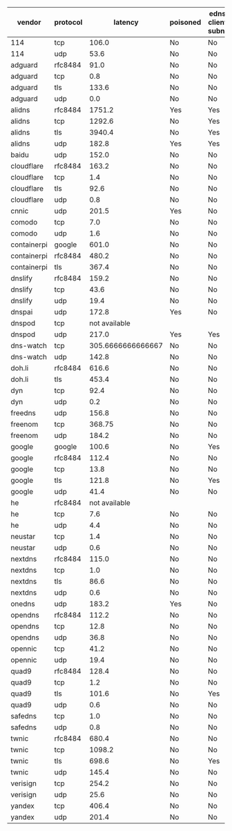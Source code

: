 | vendor | protocol | latency | poisoned | edns-client-subnet | accuracy | taobao | tmall | qq | baidu | sohu | jd | amazon | bing | linkedin | weibo | meituan |
| ------ | -------- | ------- | -------- | ------------------ | -------- | ------ | ----- | -- | ----- | ---- | -- | ------ | ---- | -------- | ----- | ------- |
| 114 | tcp | 106.0 | No | No | 502.171 | 2.96 | 202.35 | 107.64 | 1.00 | 1.00 | 60.36 | 1.00 | 1.04 | 1.00 | 122.82 | 1.00 |
| 114 | udp | 53.6 | No | No | 502.171 | 2.96 | 202.35 | 107.64 | 1.00 | 1.00 | 60.36 | 1.00 | 1.04 | 1.00 | 122.82 | 1.00 |
| adguard | rfc8484 | 91.0 | No | No | 214.401 | 2.96 | 202.35 | 1.00 | 1.00 | 1.00 | 1.00 | 1.00 | 1.04 | 1.00 | 1.05 | 1.00 |
| adguard | tcp | 0.8 | No | No | 214.401 | 2.96 | 202.35 | 1.00 | 1.00 | 1.00 | 1.00 | 1.00 | 1.04 | 1.00 | 1.05 | 1.00 |
| adguard | tls | 133.6 | No | No | 214.613 | 2.96 | 202.35 | 1.00 | 1.00 | 1.00 | 1.00 | 1.21 | 1.04 | 1.00 | 1.05 | 1.00 |
| adguard | udp | 0.0 | No | No | 214.401 | 2.96 | 202.35 | 1.00 | 1.00 | 1.00 | 1.00 | 1.00 | 1.04 | 1.00 | 1.05 | 1.00 |
| alidns | rfc8484 | 1751.2 | Yes | Yes | 446.354 | 1.06 | 129.28 | 38.48 | 1.00 | 10.35 | 50.91 | 88.66 | 1.04 | 1.00 | 123.56 | 1.00 |
| alidns | tcp | 1292.6 | No | Yes | 1024.992 | 2.01 | 202.35 | 148.09 | 1.00 | 10.35 | 50.91 | 113.07 | 1.04 | 371.61 | 123.56 | 1.00 |
| alidns | tls | 3940.4 | No | Yes | 1061.799 | 2.01 | 202.35 | 93.29 | 1.00 | 10.35 | 38.20 | 140.36 | 1.04 | 371.61 | 200.59 | 1.00 |
| alidns | udp | 182.8 | Yes | Yes | 834.843 | 2.96 | 202.35 | 148.09 | 1.00 | 10.35 | 38.20 | 119.98 | 1.04 | 186.30 | 123.56 | 1.00 |
| baidu | udp | 152.0 | No | No | 2148.733 | 6.18 | 423.33 | 405.49 | 8.22 | 8.74 | 213.03 | 296.21 | 381.61 | 1.00 | 403.91 | 1.00 |
| cloudflare | rfc8484 | 163.2 | No | No | 215.643 | 2.96 | 202.35 | 1.61 | 1.00 | 1.00 | 1.00 | 1.14 | 1.04 | 1.00 | 1.53 | 1.00 |
| cloudflare | tcp | 1.4 | No | No | 215.643 | 2.96 | 202.35 | 1.61 | 1.00 | 1.00 | 1.00 | 1.14 | 1.04 | 1.00 | 1.53 | 1.00 |
| cloudflare | tls | 92.6 | No | No | 215.643 | 2.96 | 202.35 | 1.61 | 1.00 | 1.00 | 1.00 | 1.14 | 1.04 | 1.00 | 1.53 | 1.00 |
| cloudflare | udp | 0.8 | No | No | 215.643 | 2.96 | 202.35 | 1.61 | 1.00 | 1.00 | 1.00 | 1.14 | 1.04 | 1.00 | 1.53 | 1.00 |
| cnnic | udp | 201.5 | Yes | No | 2908.146 | 7.49 | 533.90 | 405.49 | 11.01 | 11.86 | 285.68 | 412.85 | 381.61 | 371.61 | 465.87 | 20.79 |
| comodo | tcp | 7.0 | No | No | 511.675 | 1.06 | 202.35 | 1.00 | 1.00 | 1.00 | 1.00 | 300.05 | 1.04 | 1.00 | 1.17 | 1.00 |
| comodo | udp | 1.6 | No | No | 511.675 | 1.06 | 202.35 | 1.00 | 1.00 | 1.00 | 1.00 | 300.05 | 1.04 | 1.00 | 1.17 | 1.00 |
| containerpi | google | 601.0 | No | No | 1297.206 | 4.44 | 253.33 | 128.30 | 6.91 | 1.00 | 167.95 | 300.05 | 1.04 | 1.00 | 432.18 | 1.00 |
| containerpi | rfc8484 | 480.2 | No | No | 1514.383 | 2.96 | 304.30 | 255.60 | 6.91 | 8.74 | 200.60 | 300.05 | 1.04 | 1.00 | 432.18 | 1.00 |
| containerpi | tls | 367.4 | No | No | 1454.738 | 4.44 | 304.41 | 328.07 | 6.91 | 8.74 | 167.95 | 300.05 | 1.04 | 1.00 | 331.12 | 1.00 |
| dnslify | rfc8484 | 159.2 | No | No | 40880.245 | 1.06 | 72.54 | 39.27 | 530.11 | 574.42 | 13908.21 | 44.66 | 1.04 | 1.00 | 25706.94 | 1.00 |
| dnslify | tcp | 43.6 | No | No | 89855.117 | 400.14 | 27397.26 | 21231.42 | 530.11 | 574.42 | 13908.21 | 44.66 | 1.04 | 1.00 | 25706.94 | 59.91 |
| dnslify | udp | 19.4 | No | No | 40939.156 | 1.06 | 72.54 | 39.27 | 530.11 | 574.42 | 13908.21 | 44.66 | 1.04 | 1.00 | 25706.94 | 59.91 |
| dnspai | udp | 172.8 | Yes | No | 2374.501 | 7.65 | 450.03 | 380.79 | 9.47 | 12.10 | 233.25 | 46.82 | 381.61 | 366.13 | 465.87 | 20.79 |
| dnspod | tcp | not available |
| dnspod | udp | 217.0 | Yes | Yes | 523.060 | 1.06 | 202.35 | 56.63 | 1.00 | 8.74 | 190.32 | 11.90 | 1.04 | 1.00 | 48.00 | 1.00 |
| dns-watch | tcp | 305.6666666666667 | No | No | 1631.270 | 6.02 | 412.45 | 291.39 | 8.22 | 8.74 | 197.44 | 346.04 | 1.04 | 1.00 | 357.91 | 1.00 |
| dns-watch | udp | 142.8 | No | No | 1631.270 | 6.02 | 412.45 | 291.39 | 8.22 | 8.74 | 197.44 | 346.04 | 1.04 | 1.00 | 357.91 | 1.00 |
| doh.li | rfc8484 | 616.6 | No | No | 1131.461 | 2.96 | 202.35 | 283.38 | 1.00 | 1.00 | 1.00 | 311.56 | 1.04 | 1.00 | 325.16 | 1.00 |
| doh.li | tls | 453.4 | No | No | 42706.468 | 6.17 | 27397.26 | 283.38 | 9.47 | 10.35 | 13908.21 | 602.92 | 1.04 | 1.00 | 465.87 | 20.79 |
| dyn | tcp | 92.4 | No | No | 219.219 | 2.01 | 202.35 | 1.00 | 1.00 | 1.00 | 1.00 | 6.56 | 1.04 | 1.00 | 1.26 | 1.00 |
| dyn | udp | 0.2 | No | No | 219.219 | 2.01 | 202.35 | 1.00 | 1.00 | 1.00 | 1.00 | 6.56 | 1.04 | 1.00 | 1.26 | 1.00 |
| freedns | udp | 156.8 | No | No | 1517.475 | 6.02 | 420.35 | 312.35 | 1.00 | 8.74 | 191.17 | 188.66 | 1.04 | 1.00 | 386.13 | 1.00 |
| freenom | tcp | 368.75 | No | No | 1733.547 | 8.11 | 555.45 | 56.65 | 8.87 | 8.74 | 256.03 | 405.87 | 1.04 | 1.00 | 430.78 | 1.00 |
| freenom | udp | 184.2 | No | No | 1947.400 | 8.11 | 555.45 | 270.51 | 8.87 | 8.74 | 256.03 | 405.87 | 1.04 | 1.00 | 430.78 | 1.00 |
| google | google | 100.6 | No | Yes | 920.366 | 2.01 | 202.35 | 1.00 | 1.00 | 1.00 | 233.25 | 10.84 | 1.04 | 1.00 | 465.87 | 1.00 |
| google | rfc8484 | 112.4 | No | No | 911.684 | 2.96 | 202.35 | 1.00 | 1.00 | 1.00 | 233.25 | 1.21 | 1.04 | 1.00 | 465.87 | 1.00 |
| google | tcp | 13.8 | No | No | 223.615 | 1.06 | 202.35 | 1.00 | 1.00 | 1.00 | 1.00 | 11.90 | 1.04 | 1.00 | 1.26 | 1.00 |
| google | tls | 121.8 | No | Yes | 212.928 | 1.06 | 202.35 | 1.00 | 1.00 | 1.00 | 1.00 | 1.21 | 1.04 | 1.00 | 1.26 | 1.00 |
| google | udp | 41.4 | No | No | 225.511 | 2.96 | 202.35 | 1.00 | 1.00 | 1.00 | 1.00 | 11.90 | 1.04 | 1.00 | 1.26 | 1.00 |
| he | rfc8484 | not available |
| he | tcp | 7.6 | No | No | 13.668 | 2.96 | 1.20 | 1.00 | 1.00 | 1.00 | 1.00 | 1.21 | 1.04 | 1.00 | 1.26 | 1.00 |
| he | udp | 4.4 | No | No | 11.703 | 1.06 | 1.20 | 1.00 | 1.00 | 1.00 | 1.00 | 1.14 | 1.04 | 1.00 | 1.26 | 1.00 |
| neustar | tcp | 1.4 | No | No | 213.390 | 1.06 | 202.35 | 1.10 | 1.00 | 1.00 | 1.00 | 1.32 | 1.04 | 1.00 | 1.51 | 1.00 |
| neustar | udp | 0.6 | No | No | 213.390 | 1.06 | 202.35 | 1.10 | 1.00 | 1.00 | 1.00 | 1.32 | 1.04 | 1.00 | 1.51 | 1.00 |
| nextdns | rfc8484 | 115.0 | No | No | 322.157 | 1.06 | 137.45 | 52.61 | 1.00 | 1.00 | 20.93 | 36.70 | 1.04 | 1.00 | 68.37 | 1.00 |
| nextdns | tcp | 1.0 | No | No | 40399.233 | 1.06 | 202.35 | 1.00 | 1.00 | 574.42 | 13908.21 | 1.21 | 1.04 | 1.00 | 25706.94 | 1.00 |
| nextdns | tls | 86.6 | No | No | 40468.831 | 1.06 | 202.35 | 1.00 | 1.00 | 574.42 | 13908.21 | 11.90 | 1.04 | 1.00 | 25706.94 | 59.91 |
| nextdns | udp | 0.6 | No | No | 14864.233 | 2.96 | 202.35 | 1.00 | 1.00 | 574.42 | 13908.21 | 169.72 | 1.04 | 1.00 | 1.53 | 1.00 |
| onedns | udp | 183.2 | Yes | No | 3124.801 | 400.14 | 524.22 | 368.21 | 9.88 | 9.83 | 266.58 | 317.02 | 381.61 | 360.66 | 465.87 | 20.79 |
| opendns | rfc8484 | 112.2 | No | No | 14128.196 | 2.01 | 202.35 | 1.00 | 8.22 | 1.00 | 13908.21 | 1.11 | 1.04 | 1.00 | 1.26 | 1.00 |
| opendns | tcp | 12.8 | No | No | 220.481 | 2.96 | 202.35 | 1.00 | 1.00 | 1.00 | 1.00 | 6.56 | 1.04 | 1.00 | 1.57 | 1.00 |
| opendns | udp | 36.8 | No | No | 219.376 | 2.01 | 202.35 | 1.00 | 1.00 | 1.00 | 1.00 | 6.56 | 1.04 | 1.00 | 1.41 | 1.00 |
| opennic | tcp | 41.2 | No | No | 275.519 | 1.06 | 72.54 | 38.48 | 1.00 | 1.00 | 38.20 | 73.66 | 1.04 | 1.00 | 46.53 | 1.00 |
| opennic | udp | 19.4 | No | No | 275.519 | 1.06 | 72.54 | 38.48 | 1.00 | 1.00 | 38.20 | 73.66 | 1.04 | 1.00 | 46.53 | 1.00 |
| quad9 | rfc8484 | 128.4 | No | No | 214.864 | 2.96 | 202.35 | 1.00 | 1.00 | 1.00 | 1.00 | 1.00 | 1.04 | 1.00 | 1.51 | 1.00 |
| quad9 | tcp | 1.2 | No | No | 215.007 | 2.96 | 202.35 | 1.00 | 1.00 | 1.00 | 1.00 | 1.14 | 1.04 | 1.00 | 1.51 | 1.00 |
| quad9 | tls | 101.6 | No | Yes | 215.076 | 2.96 | 202.35 | 1.00 | 1.00 | 1.00 | 1.00 | 1.21 | 1.04 | 1.00 | 1.51 | 1.00 |
| quad9 | udp | 0.6 | No | No | 214.970 | 2.96 | 202.35 | 1.00 | 1.00 | 1.00 | 1.00 | 1.11 | 1.04 | 1.00 | 1.51 | 1.00 |
| safedns | tcp | 1.0 | No | No | 213.112 | 1.06 | 202.35 | 1.61 | 1.00 | 1.00 | 1.00 | 1.04 | 1.04 | 1.00 | 1.00 | 1.00 |
| safedns | udp | 0.8 | No | No | 213.282 | 1.06 | 202.35 | 1.61 | 1.00 | 1.00 | 1.00 | 1.04 | 1.04 | 1.00 | 1.17 | 1.00 |
| twnic | rfc8484 | 680.4 | No | No | 1732.219 | 6.09 | 417.07 | 303.48 | 8.22 | 8.74 | 196.71 | 413.96 | 1.04 | 1.00 | 374.89 | 1.00 |
| twnic | tcp | 1098.2 | No | No | 1732.219 | 6.09 | 417.07 | 303.48 | 8.22 | 8.74 | 196.71 | 413.96 | 1.04 | 1.00 | 374.89 | 1.00 |
| twnic | tls | 698.6 | No | Yes | 1701.584 | 6.09 | 417.07 | 303.48 | 8.22 | 8.74 | 196.71 | 383.33 | 1.04 | 1.00 | 374.89 | 1.00 |
| twnic | udp | 145.4 | No | No | 1732.219 | 6.09 | 417.07 | 303.48 | 8.22 | 8.74 | 196.71 | 413.96 | 1.04 | 1.00 | 374.89 | 1.00 |
| verisign | tcp | 254.2 | No | No | 303.978 | 1.06 | 72.54 | 57.60 | 1.00 | 1.00 | 38.20 | 55.06 | 1.04 | 1.00 | 74.47 | 1.00 |
| verisign | udp | 25.6 | No | No | 366.459 | 1.06 | 72.54 | 57.60 | 1.00 | 1.00 | 38.20 | 117.54 | 1.04 | 1.00 | 74.47 | 1.00 |
| yandex | tcp | 406.4 | No | No | 29079.533 | 7.05 | 27397.26 | 285.73 | 8.22 | 8.74 | 248.11 | 377.64 | 1.04 | 260.68 | 484.05 | 1.00 |
| yandex | udp | 201.4 | No | No | 1898.528 | 7.05 | 475.94 | 285.73 | 8.22 | 8.74 | 248.11 | 377.64 | 1.04 | 1.00 | 484.05 | 1.00 |
